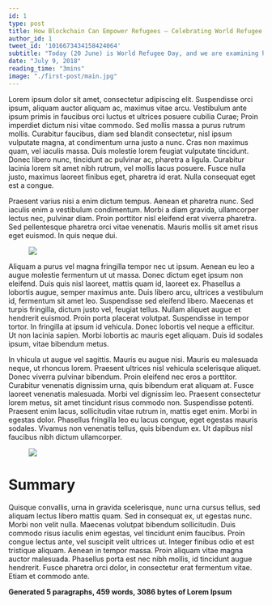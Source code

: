 ```yaml
---
id: 1
type: post
title: How Blockchain Can Empower Refugees — Celebrating World Refugee Day
author_id: 1
tweet_id: '1016673434158424064'
subtitle: "Today (20 June) is World Refugee Day, and we are examining how blockchain technology could benefit migrants in their quest to settle into their new home countries."
date: "July 9, 2018"
reading_time: "3mins"
image: "./first-post/main.jpg"
---
```

Lorem ipsum dolor sit amet, consectetur adipiscing elit. Suspendisse orci ipsum, aliquam auctor aliquam ac, maximus vitae arcu. Vestibulum ante ipsum primis in faucibus orci luctus et ultrices posuere cubilia Curae; Proin imperdiet dictum nisi vitae commodo. Sed mollis massa a purus rutrum mollis. Curabitur faucibus, diam sed blandit consectetur, nisl ipsum vulputate magna, at condimentum urna justo a nunc. Cras non maximus quam, vel iaculis massa. Duis molestie lorem feugiat vulputate tincidunt. Donec libero nunc, tincidunt ac pulvinar ac, pharetra a ligula. Curabitur lacinia lorem sit amet nibh rutrum, vel mollis lacus posuere. Fusce nulla justo, maximus laoreet finibus eget, pharetra id erat. Nulla consequat eget est a congue.

Praesent varius nisi a enim dictum tempus. Aenean et pharetra nunc. Sed iaculis enim a vestibulum condimentum. Morbi a diam gravida, ullamcorper lectus nec, pulvinar diam. Proin porttitor nisl eleifend erat viverra pharetra. Sed pellentesque pharetra orci vitae venenatis. Mauris mollis sit amet risus eget euismod. In quis neque dui.

<figure>
  <img src="https://i.gyazo.com/4ea87804a1c9beb841ba9279b8529e22.jpg"/>
</figure>

Aliquam a purus vel magna fringilla tempor nec ut ipsum. Aenean eu leo a augue molestie fermentum ut ut massa. Donec dictum eget ipsum non eleifend. Duis quis nisl laoreet, mattis quam id, laoreet ex. Phasellus a lobortis augue, semper maximus ante. Duis libero arcu, ultrices a vestibulum id, fermentum sit amet leo. Suspendisse sed eleifend libero. Maecenas et turpis fringilla, dictum justo vel, feugiat tellus. Nullam aliquet augue et hendrerit euismod. Proin porta placerat volutpat. Suspendisse in tempor tortor. In fringilla at ipsum id vehicula. Donec lobortis vel neque a efficitur. Ut non lacinia sapien. Morbi lobortis ac mauris eget aliquam. Duis id sodales ipsum, vitae bibendum metus.

In vhicula ut augue vel sagittis. Mauris eu augue nisi. Mauris eu malesuada neque, ut rhoncus lorem. Praesent ultrices nisl vehicula scelerisque aliquet. Donec viverra pulvinar bibendum. Proin eleifend nec eros a porttitor. Curabitur venenatis dignissim urna, quis bibendum erat aliquam at. Fusce laoreet venenatis malesuada. Morbi vel dignissim leo. Praesent consectetur lorem metus, sit amet tincidunt risus commodo non. Suspendisse potenti. Praesent enim lacus, sollicitudin vitae rutrum in, mattis eget enim. Morbi in egestas dolor. Phasellus fringilla leo eu lacus congue, eget egestas mauris sodales. Vivamus non venenatis tellus, quis bibendum ex. Ut dapibus nisl faucibus nibh dictum ullamcorper.

<figure>
  <img src="https://i.gyazo.com/f953769d1b509a40f2b5870fb60d7eb3.jpg"/>
</figure>

# Summary

Quisque convallis, urna in gravida scelerisque, nunc urna cursus tellus, sed aliquam lectus libero mattis quam. Sed in consequat ex, ut egestas nunc. Morbi non velit nulla. Maecenas volutpat bibendum sollicitudin. Duis commodo risus iaculis enim egestas, vel tincidunt enim faucibus. Proin congue lectus ante, vel suscipit velit ultrices ut. Integer finibus odio et est tristique aliquam. Aenean in tempor massa. Proin aliquam vitae magna auctor malesuada. Phasellus porta est nec nibh mollis, id tincidunt augue hendrerit. Fusce pharetra orci dolor, in consectetur erat fermentum vitae. Etiam et commodo ante.

<strong>Generated 5 paragraphs, 459 words, 3086 bytes of Lorem Ipsum</strong>
